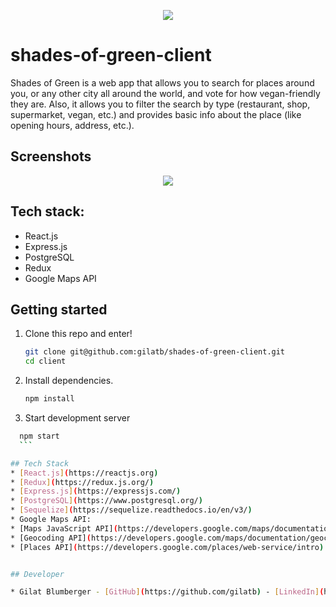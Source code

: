 <p align="center">
  <img src="images/icon-256.png" />
</p>

# shades-of-green-client

Shades of Green is a web app that allows you to search for places around you, or any other city all around the world, and vote for how vegan-friendly they are. Also, it allows you to filter the search by type (restaurant, shop, supermarket, vegan, etc.) and provides basic info about the place (like opening hours, address, etc.).


## Screenshots

<p align="center">
  <img src="images/mockups.png" />
</p>

## Tech stack: 

* React.js 
* Express.js 
* PostgreSQL 
* Redux 
* Google Maps API


## Getting started

1. Clone this repo and enter!

   ```bash
   git clone git@github.com:gilatb/shades-of-green-client.git
   cd client
   ```

2. Install dependencies.

   ```bash
   npm install
   ```

3. Start development server
  ```bash
    npm start
    ```

## Tech Stack
* [React.js](https://reactjs.org)
* [Redux](https://redux.js.org/) 
* [Express.js](https://expressjs.com/)
* [PostgreSQL](https://www.postgresql.org/) 
* [Sequelize](https://sequelize.readthedocs.io/en/v3/)
* Google Maps API:
  * [Maps JavaScript API](https://developers.google.com/maps/documentation/javascript/tutorial)
  * [Geocoding API](https://developers.google.com/maps/documentation/geocoding/intro)
  * [Places API](https://developers.google.com/places/web-service/intro)


## Developer

* Gilat Blumberger - [GitHub](https://github.com/gilatb) - [LinkedIn](https://www.linkedin.com/in/gilat-blumberger/)
